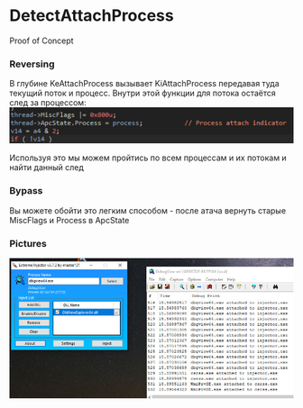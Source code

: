 # DetectAttachProcess
Proof of Concept

### Reversing
В глубине KeAttachProcess вызывает KiAttachProcess передавая туда текущий поток и процесс. Внутри этой функции для потока остаётся след за процессом:
![](assets/kiAttachProcessIndicator.png)

Используя это мы можем пройтись по всем процессам и их потокам и найти данный след

### Bypass
Вы можете обойти это легким способом - после атача вернуть старые MiscFlags и Process в ApcState

### Pictures
![](assets/attachScreenshot.png)
